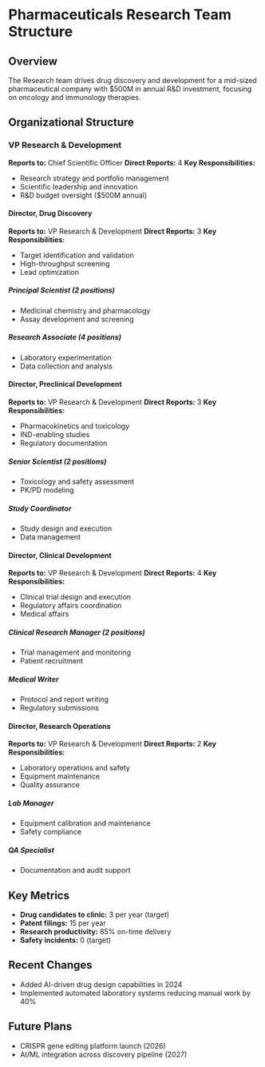 # Pharmaceuticals Research Team Structure

## Overview
The Research team drives drug discovery and development for a mid-sized pharmaceutical company with $500M in annual R&D investment, focusing on oncology and immunology therapies.

## Organizational Structure

### VP Research & Development
**Reports to:** Chief Scientific Officer
**Direct Reports:** 4
**Key Responsibilities:**
- Research strategy and portfolio management
- Scientific leadership and innovation
- R&D budget oversight ($500M annual)

#### Director, Drug Discovery
**Reports to:** VP Research & Development
**Direct Reports:** 3
**Key Responsibilities:**
- Target identification and validation
- High-throughput screening
- Lead optimization

##### Principal Scientist (2 positions)
- Medicinal chemistry and pharmacology
- Assay development and screening

##### Research Associate (4 positions)
- Laboratory experimentation
- Data collection and analysis

#### Director, Preclinical Development
**Reports to:** VP Research & Development
**Direct Reports:** 3
**Key Responsibilities:**
- Pharmacokinetics and toxicology
- IND-enabling studies
- Regulatory documentation

##### Senior Scientist (2 positions)
- Toxicology and safety assessment
- PK/PD modeling

##### Study Coordinator
- Study design and execution
- Data management

#### Director, Clinical Development
**Reports to:** VP Research & Development
**Direct Reports:** 4
**Key Responsibilities:**
- Clinical trial design and execution
- Regulatory affairs coordination
- Medical affairs

##### Clinical Research Manager (2 positions)
- Trial management and monitoring
- Patient recruitment

##### Medical Writer
- Protocol and report writing
- Regulatory submissions

#### Director, Research Operations
**Reports to:** VP Research & Development
**Direct Reports:** 2
**Key Responsibilities:**
- Laboratory operations and safety
- Equipment maintenance
- Quality assurance

##### Lab Manager
- Equipment calibration and maintenance
- Safety compliance

##### QA Specialist
- Documentation and audit support

## Key Metrics
- **Drug candidates to clinic:** 3 per year (target)
- **Patent filings:** 15 per year
- **Research productivity:** 85% on-time delivery
- **Safety incidents:** 0 (target)

## Recent Changes
- Added AI-driven drug design capabilities in 2024
- Implemented automated laboratory systems reducing manual work by 40%

## Future Plans
- CRISPR gene editing platform launch (2026)
- AI/ML integration across discovery pipeline (2027)
